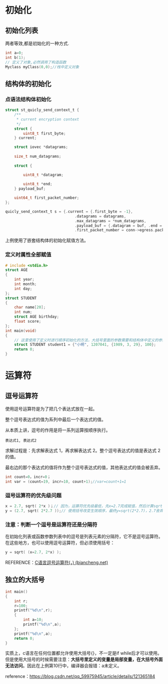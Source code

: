 # 初始化
## 初始化列表

两者等效,都是初始化的一种方式.

``` c++
int a=0;
int b(1);
// 定义了对象,必然调用了构造函数
Myclass myClass(0,0);//栈中定义对象
```
## 结构体的初始化
### 点语法结构体初始化

``` c
struct st_quicly_send_context_t {
    /**
     * current encryption context
     */
    struct {
        uint8_t first_byte;
    } current;

    struct iovec *datagrams;
    
    size_t num_datagrams;
    
    struct {

        uint8_t *datagram;
 
        uint8_t *end;
    } payload_buf;

    uint64_t first_packet_number;
};    

quicly_send_context_t s = {.current = {.first_byte = -1},
                               .datagrams = datagrams,
                               .max_datagrams = *num_datagrams,
                               .payload_buf = {.datagram = buf, .end = (uint8_t *)buf + bufsize},
                               .first_packet_number = conn->egress.packet_number};
```

上例使用了嵌套结构体的初始化赋值方法。

### 定义时属性全部赋值

``` c
# include <stdio.h>
struct AGE
{
    int year;
    int month;
    int day;
};
struct STUDENT
{
    char name[20];
    int num;
    struct AGE birthday;
    float score;
};
int main(void)
{
    // 这里使用了定义时进行顺序初始化的方法，大括号里面的参数需要和结构体中定义的参数顺序完全相同
    struct STUDENT student1 = {"小明", 1207041, {1989, 3, 29}, 100};
    return 0;
}
```



# 运算符

## 逗号运算符

使用逗号运算符是为了把几个表达式放在一起。

整个逗号表达式的值为系列中最后一个表达式的值。

从本质上讲，逗号的作用是将一系列运算按顺序执行。

```
表达式1, 表达式2
```

求解过程是：先求解表达式 1，再求解表达式 2。整个逗号表达式的值是表达式 2 的值。

最右边的那个表达式的值将作为整个逗号表达式的值，其他表达式的值会被丢弃。

```c
int count=0，incr=0；
int var = (count=19, incr=10, count+1);//var=count+1=1
```

### 逗号运算符的优先级问题

```c
x = 2.7, sqrt( 2*x )；// 因为，运算符优先级最低，先x=2.7完成赋值，然后计算sqrt(2*x)
y = (2.7, sqrt( 2*2.7 ));// 使用括号改变生效顺序，最终y=sqrt(2*2.7)，2.7舍弃
```

### 注意：判断一个逗号是运算符还是分隔符

在初始化列表或函数参数列表中的逗号是列表元素的分隔符，它不是逗号运算符。在这些地方，也可以使用逗号运算符，但必须使用括号：

```c
y = sqrt( (x=2.7, 2*x) );
```

REFERENCE：[C语言逗号运算符(，) (biancheng.net)](http://c.biancheng.net/view/297.html)

## 独立的大括号

``` c
int main()
{
	int r;
	r=100;
	printf("%d\n",r);
	{
		int a=10;
		printf("%d\n",a);
	};
	printf("%d\n",a);
	return 0;
}
```

实质上，c语言在任何位置都允许使用大括号{}，不一定是if while后才可以使用。但是使用大括号的时候需要注意：**大括号里定义的变量是局部变量，在大括号外面无法访问**。因此在上例第10行中，编译器会报错：a未定义。

reference：https://blog.csdn.net/qq_59975945/article/details/121365184